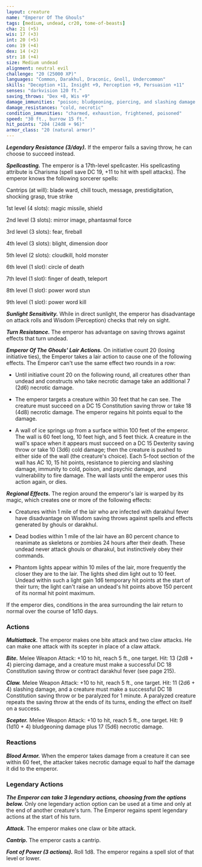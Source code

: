 ```yaml
---
layout: creature
name: "Emperor Of The Ghouls"
tags: [medium, undead, cr20, tome-of-beasts]
cha: 21 (+5)
wis: 17 (+3)
int: 20 (+5)
con: 19 (+4)
dex: 14 (+2)
str: 18 (+4)
size: Medium undead
alignment: neutral evil
challenge: "20 (25000 XP)"
languages: "Common, Darakhul, Draconic, Gnoll, Undercommon"
skills: "Deception +11, Insight +9, Perception +9, Persuasion +11"
senses: "darkvision 120 ft."
saving_throws: "Dex +8, Wis +9"
damage_immunities: "poison; bludgeoning, piercing, and slashing damage from nonmagical weapons."
damage_resistances: "cold, necrotic"
condition_immunities: "charmed, exhaustion, frightened, poisoned"
speed: "30 ft., burrow 15 ft."
hit_points: "204 (24d8 + 96)"
armor_class: "20 (natural armor)"
---
```


***Legendary Resistance (3/day).*** If the emperor fails a saving throw, he can choose to succeed instead.

***Spellcasting.*** The emperor is a 17th-level spellcaster. His spellcasting attribute is Charisma (spell save DC 19, +11 to hit with spell attacks). The emperor knows the following sorcerer spells:

Cantrips (at will): blade ward, chill touch, message, prestidigitation, shocking grasp, true strike

1st level (4 slots): magic missile, shield

2nd level (3 slots): mirror image, phantasmal force

3rd level (3 slots): fear, fireball

4th level (3 slots): blight, dimension door

5th level (2 slots): cloudkill, hold monster

6th level (1 slot): circle of death

7th level (1 slot): finger of death, teleport

8th level (1 slot): power word stun

9th level (1 slot): power word kill

***Sunlight Sensitivity.*** While in direct sunlight, the emperor has disadvantage on attack rolls and Wisdom (Perception) checks that rely on sight.

***Turn Resistance.*** The emperor has advantage on saving throws against effects that turn undead.

***Emperor Of The Ghouls' Lair Actions.*** On initiative count 20 (losing initiative ties), the Emperor takes a lair action to cause one of the following effects. The Emperor can't use the same effect two rounds in a row:

- Until initiative count 20 on the following round, all creatures other than undead and constructs who take necrotic damage take an additional 7 (2d6) necrotic damage.

- The emperor targets a creature within 30 feet that he can see. The creature must succeed on a DC 15 Constitution saving throw or take 18 (4d8) necrotic damage. The emperor regains hit points equal to the damage.

- A wall of ice springs up from a surface within 100 feet of the emperor. The wall is 60 feet long, 10 feet high, and 5 feet thick. A creature in the wall's space when it appears must succeed on a DC 15 Dexterity saving throw or take 10 (3d6) cold damage; then the creature is pushed to either side of the wall (the creature's choice). Each 5-foot section of the wall has AC 10, 15 hit points, resistance to piercing and slashing damage, immunity to cold, poison, and psychic damage, and vulnerability to fire damage. The wall lasts until the emperor uses this action again, or dies.

***Regional Effects.*** The region around the emperor's lair is warped by its magic, which creates one or more of the following effects:

- Creatures within 1 mile of the lair who are infected with darakhul fever have disadvantage on Wisdom saving throws against spells and effects generated by ghouls or darakhul.

- Dead bodies within 1 mile of the lair have an 80 percent chance to reanimate as skeletons or zombies 24 hours after their death. These undead never attack ghouls or dharakul, but instinctively obey their commands.

- Phantom lights appear within 10 miles of the lair, more frequently the closer they are to the lair. The lights shed dim light out to 10 feet. Undead within such a light gain 1d6 temporary hit points at the start of their turn; the light can't raise an undead's hit points above 150 percent of its normal hit point maximum.

If the emperor dies, conditions in the area surrounding the lair return to normal over the course of 1d10 days.

### Actions

***Multiattack.*** The emperor makes one bite attack and two claw attacks. He can make one attack with its scepter in place of a claw attack.

***Bite.*** Melee Weapon Attack: +10 to hit, reach 5 ft., one target. Hit: 13 (2d8 + 4) piercing damage, and a creature must make a successful DC 18 Constitution saving throw or contract darakhul fever (see page 215).

***Claw.*** Melee Weapon Attack: +10 to hit, reach 5 ft., one target. Hit: 11 (2d6 + 4) slashing damage, and a creature must make a successful DC 18 Constitution saving throw or be paralyzed for 1 minute. A paralyzed creature repeats the saving throw at the ends of its turns, ending the effect on itself on a success.

***Scepter.*** Melee Weapon Attack: +10 to hit, reach 5 ft., one target. Hit: 9 (1d10 + 4) bludgeoning damage plus 17 (5d6) necrotic damage.

### Reactions

***Blood Armor.*** When the emperor takes damage from a creature it can see within 60 feet, the attacker takes necrotic damage equal to half the damage it did to the emperor.

### Legendary Actions

***The Emperor can take 3 legendary actions, choosing from the options below.*** Only one legendary action option can be used at a time and only at the end of another creature's turn. The Emperor regains spent legendary actions at the start of his turn.

***Attack.*** The emperor makes one claw or bite attack.

***Cantrip.*** The emperor casts a cantrip.

***Font of Power (3 actions).*** Roll 1d8. The emperor regains a spell slot of that level or lower.

